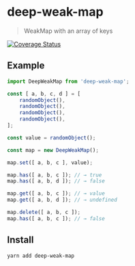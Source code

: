 # deep-weak-map

> WeakMap with an array of keys

[![Coverage Status](https://coveralls.io/repos/github/futpib/deep-weak-map/badge.svg?branch=master)](https://coveralls.io/github/futpib/deep-weak-map?branch=master)

## Example

```js
import DeepWeakMap from 'deep-weak-map';

const [ a, b, c, d ] = [
	randomObject(),
	randomObject(),
	randomObject(),
	randomObject(),
];

const value = randomObject();

const map = new DeepWeakMap();

map.set([ a, b, c ], value);

map.has([ a, b, c ]); // → true
map.has([ a, b, d ]); // → false

map.get([ a, b, c ]); // → value
map.get([ a, b, d ]); // → undefined

map.delete([ a, b, c ]);
map.has([ a, b, c ]); // → false
```

## Install

```
yarn add deep-weak-map
```
